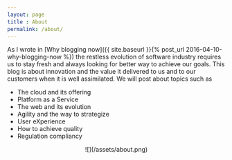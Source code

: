 ```yaml
---
layout: page
title : About
permalink: /about/
---
```


As I wrote in [Why blogging now]({{ site.baseurl }}{% post_url 2016-04-10-why-blogging-now %}) the restless evolution of software industry requires us to stay fresh and always looking for better way to achieve our goals. This blog is about innovation and the value it delivered to us and to our customers when it is well assimilated. We will post about topics such as 

* The cloud and its offering
* Platform as a Service 
* The web and its evolution
* Agility and the way to strategize
* User eXperience 
* How to achieve quality
* Regulation compliancy 

<div style="text-align:center" markdown="1">
![](/assets/about.png)
<br>
</div>	